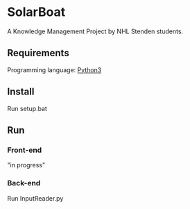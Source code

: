 # SolarBoat
A Knowledge Management Project by NHL Stenden students.

## Requirements
Programming language: [Python3](https://www.python.org/downloads/)

## Install
Run setup.bat

## Run
### Front-end
"in progress"

### Back-end
Run InputReader.py
